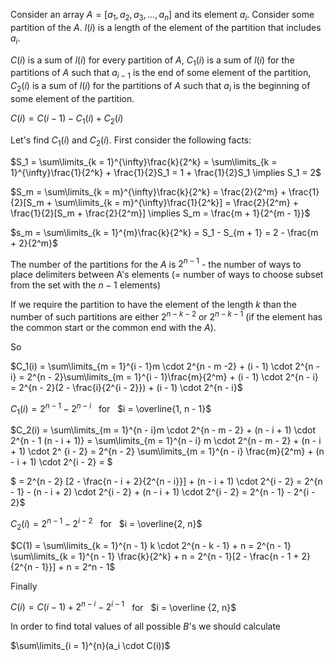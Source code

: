 Consider an array $A = [a_1, a_2, a_3, \dots, a_n]$ and its element $a_i$. Consider some partition of the $A$. $l(i)$ is a length of the element of the partition that includes $a_i$.

$C(i)$ is a sum of $l(i)$ for every partition of $A$, $C_1(i)$ is a sum of $l(i)$ for the partitions of $A$ such that $a_{i-1}$ is the end of some element of the partition, $C_2(i)$ is a sum of $l(i)$ for the partitions of $A$ such that $a_i$ is the beginning of some element of the partition.

$C(i) = C(i-1) - C_1(i) + C_2(i)$

Let's find $C_1(i)$ and $C_2(i)$. First consider the following facts:

$S_1 = \sum\limits_{k = 1}^{\infty}\frac{k}{2^k} = \sum\limits_{k = 1}^{\infty}\frac{1}{2^k} + \frac{1}{2}S_1 = 1 + \frac{1}{2}S_1 \implies S_1 = 2$

$S_m = \sum\limits_{k = m}^{\infty}\frac{k}{2^k} = \frac{2}{2^m} + \frac{1}{2}[S_m + \sum\limits_{k = m}^{\infty}\frac{1}{2^k}] = \frac{2}{2^m} + \frac{1}{2}[S_m + \frac{2}{2^m}] \implies S_m = \frac{m + 1}{2^{m - 1}}$

$s_m = \sum\limits_{k = 1}^{m}\frac{k}{2^k} = S_1 - S_{m + 1} = 2 - \frac{m + 2}{2^m}$

The number of the partitions for the $A$ is $2^{n - 1}$ - the number of ways to place delimiters between A's elements (= number of ways to choose subset from the set with the $n - 1$ elements)

If we require the partition to have the element of the length $k$ than the number of such partitions are either $2^{n - k - 2}$ or $2^{n - k - 1}$ (if the element has the common start or the common end with the $A$).

So

$C_1(i) = \sum\limits_{m = 1}^{i - 1}m \cdot 2^{n - m -2} + (i - 1) \cdot 2^{n - i} = 2^{n - 2}\sum\limits_{m = 1}^{i - 1}\frac{m}{2^m} + (i - 1) \cdot 2^{n - i} = 2^{n - 2}(2 - \frac{i}{2^{i - 2}}) + (i - 1) \cdot 2^{n - i}$

$C_1(i) = 2^{n - 1} - 2^{n - i}$ $~$ for $~$ $i = \overline{1, n - 1}$

$C_2(i) = \sum\limits_{m = 1}^{n - i}m \cdot 2^{n - m - 2} + (n - i + 1) \cdot 2^{n - 1 (n - i + 1)} = \sum\limits_{m = 1}^{n - i} m \cdot 2^{n - m - 2} + (n - i + 1) \cdot 2^ {i - 2} = 2^{n - 2} \sum\limits_{m = 1}^{n - i} \frac{m}{2^m} + (n - i + 1) \cdot 2^{i - 2} = $

$ = 2^{n - 2} [2 - \frac{n - i + 2}{2^{n - i}}] + (n - i + 1) \cdot 2^{i - 2} = 2^{n - 1} - (n - i + 2) \cdot 2^{i - 2} + (n - i + 1) \cdot 2^{i - 2} = 2^{n - 1} - 2^{i - 2}$

$C_2(i) = 2^{n - 1} - 2^{i - 2}$ $~$ for $~$ $i = \overline{2, n}$

$C(1) = \sum\limits_{k = 1}^{n - 1} k \cdot 2^{n - k - 1} + n = 2^{n - 1} \sum\limits_{k = 1}^{n - 1} \frac{k}{2^k} + n = 2^{n - 1}[2 - \frac{n - 1 + 2}{2^{n - 1}}] + n = 2^n - 1$

Finally

$C(i) = C(i-1) + 2^{n - i} - 2^{i - 1}$ $~$ for $~$ $i = \overline {2, n}$

In order to find total values of all possible $B$'s we should calculate

$\sum\limits_{i = 1}^{n}(a_i \cdot C(i))$
